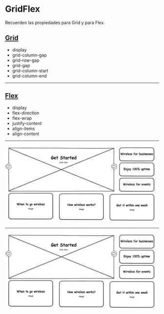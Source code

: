 # GridFlex

Recuerden las propiedades para Grid y para Flex.

## [Grid](https://www.w3schools.com/css/css_grid.asp)

+ display
+ grid-column-gap
+ grid-row-gap
+ grid-gap
+ grid-column-start
+ grid-column-end

---

## [Flex](https://www.w3schools.com/css/css3_flexbox.asp)

+ display
+ flex-direction
+ flex-wrap
+ justify-content
+ align-items
+ align-content

---

![](Practica.png?raw=true)

---

![Alt text](Practica.png "Title")